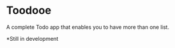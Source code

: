 # Toodooe

A complete Todo app that enables you to have more than one list.

*Still in development

